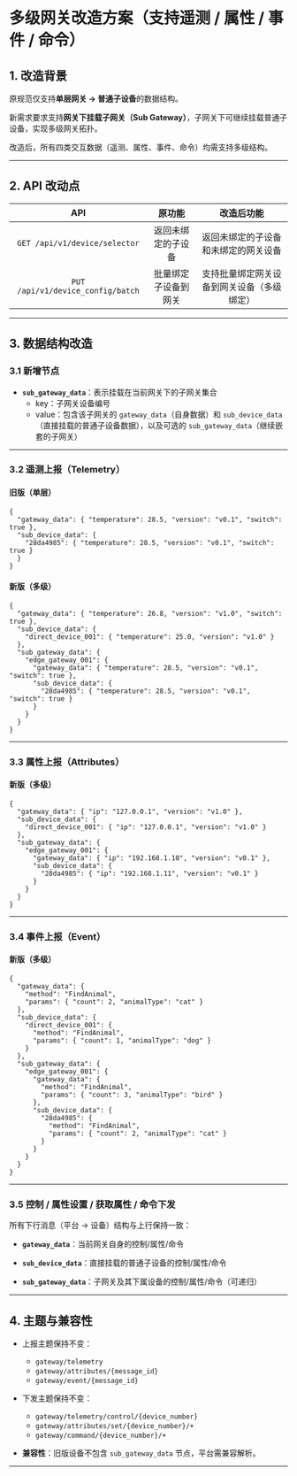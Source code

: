 # 多级网关改造方案（支持遥测 / 属性 / 事件 / 命令）


## 1. 改造背景


原规范仅支持**单层网关 → 普通子设备**的数据结构。

新需求要求支持**网关下挂载子网关（Sub Gateway）**，子网关下可继续挂载普通子设备，实现多级网关拓扑。

改造后，所有四类交互数据（遥测、属性、事件、命令）均需支持多级结构。


----

## 2. API 改动点


|API|原功能|改造后功能|
|:-:|:-:|:-:|
|`GET /api/v1/device/selector`|返回未绑定的子设备|返回未绑定的子设备和未绑定的网关设备|
|`PUT /api/v1/device_config/batch`|批量绑定子设备到网关|支持批量绑定网关设备到网关设备（多级绑定）|


----

## 3. 数据结构改造


### 3.1 新增节点


- **`sub_gateway_data`**：表示挂载在当前网关下的子网关集合
	- key：子网关设备编号
	- value：包含该子网关的 `gateway_data`（自身数据）和 `sub_device_data`（直接挂载的普通子设备数据），以及可选的 `sub_gateway_data`（继续嵌套的子网关）


----

### 3.2 遥测上报（Telemetry）


#### 旧版（单层）


```
{
  "gateway_data": { "temperature": 28.5, "version": "v0.1", "switch": true },
  "sub_device_data": {
    "28da4985": { "temperature": 28.5, "version": "v0.1", "switch": true }
  }
}
```
#### 新版（多级）


```
{
  "gateway_data": { "temperature": 26.8, "version": "v1.0", "switch": true },
  "sub_device_data": {
    "direct_device_001": { "temperature": 25.0, "version": "v1.0" }
  },
  "sub_gateway_data": {
    "edge_gateway_001": {
      "gateway_data": { "temperature": 28.5, "version": "v0.1", "switch": true },
      "sub_device_data": {
        "28da4985": { "temperature": 28.5, "version": "v0.1", "switch": true }
      }
    }
  }
}
```


----

### 3.3 属性上报（Attributes）


#### 新版（多级）


```
{
  "gateway_data": { "ip": "127.0.0.1", "version": "v1.0" },
  "sub_device_data": {
    "direct_device_001": { "ip": "127.0.0.1", "version": "v1.0" }
  },
  "sub_gateway_data": {
    "edge_gateway_001": {
      "gateway_data": { "ip": "192.168.1.10", "version": "v0.1" },
      "sub_device_data": {
        "28da4985": { "ip": "192.168.1.11", "version": "v0.1" }
      }
    }
  }
}
```


----

### 3.4 事件上报（Event）


#### 新版（多级）


```
{
  "gateway_data": {
    "method": "FindAnimal",
    "params": { "count": 2, "animalType": "cat" }
  },
  "sub_device_data": {
    "direct_device_001": {
      "method": "FindAnimal",
      "params": { "count": 1, "animalType": "dog" }
    }
  },
  "sub_gateway_data": {
    "edge_gateway_001": {
      "gateway_data": {
        "method": "FindAnimal",
        "params": { "count": 3, "animalType": "bird" }
      },
      "sub_device_data": {
        "28da4985": {
          "method": "FindAnimal",
          "params": { "count": 2, "animalType": "cat" }
        }
      }
    }
  }
}
```


----

### 3.5 控制 / 属性设置 / 获取属性 / 命令下发


所有下行消息（平台 → 设备）结构与上行保持一致：


- **`gateway_data`**：当前网关自身的控制/属性/命令

- **`sub_device_data`**：直接挂载的普通子设备的控制/属性/命令

- **`sub_gateway_data`**：子网关及其下属设备的控制/属性/命令（可递归）


----

## 4. 主题与兼容性


- 上报主题保持不变：
	- `gateway/telemetry`
	- `gateway/attributes/{message_id}`
	- `gateway/event/{message_id}`

- 下发主题保持不变：
	- `gateway/telemetry/control/{device_number}`
	- `gateway/attributes/set/{device_number}/+`
	- `gateway/command/{device_number}/+`

- **兼容性**：旧版设备不包含 `sub_gateway_data` 节点，平台需兼容解析。


----


